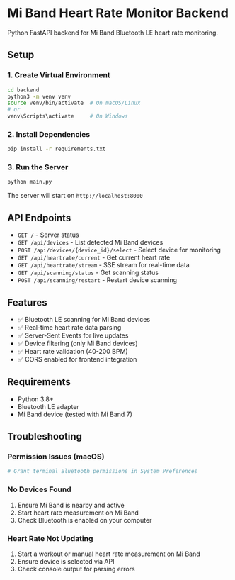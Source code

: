 # Mi Band Heart Rate Monitor Backend

Python FastAPI backend for Mi Band Bluetooth LE heart rate monitoring.

## Setup

### 1. Create Virtual Environment
```bash
cd backend
python3 -m venv venv
source venv/bin/activate  # On macOS/Linux
# or
venv\Scripts\activate     # On Windows
```

### 2. Install Dependencies
```bash
pip install -r requirements.txt
```

### 3. Run the Server
```bash
python main.py
```

The server will start on `http://localhost:8000`

## API Endpoints

- `GET /` - Server status
- `GET /api/devices` - List detected Mi Band devices
- `POST /api/devices/{device_id}/select` - Select device for monitoring
- `GET /api/heartrate/current` - Get current heart rate
- `GET /api/heartrate/stream` - SSE stream for real-time data
- `GET /api/scanning/status` - Get scanning status
- `POST /api/scanning/restart` - Restart device scanning

## Features

- ✅ Bluetooth LE scanning for Mi Band devices
- ✅ Real-time heart rate data parsing
- ✅ Server-Sent Events for live updates
- ✅ Device filtering (only Mi Band devices)
- ✅ Heart rate validation (40-200 BPM)
- ✅ CORS enabled for frontend integration

## Requirements

- Python 3.8+
- Bluetooth LE adapter
- Mi Band device (tested with Mi Band 7)

## Troubleshooting

### Permission Issues (macOS)
```bash
# Grant terminal Bluetooth permissions in System Preferences
```

### No Devices Found
1. Ensure Mi Band is nearby and active
2. Start heart rate measurement on Mi Band
3. Check Bluetooth is enabled on your computer

### Heart Rate Not Updating
1. Start a workout or manual heart rate measurement on Mi Band
2. Ensure device is selected via API
3. Check console output for parsing errors